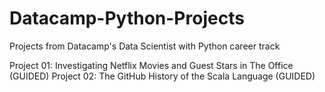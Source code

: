 # Datacamp-Python-Projects
Projects from Datacamp's Data Scientist with Python career track

Project 01: Investigating Netflix Movies and Guest Stars in The Office (GUIDED)
Project 02: The GitHub History of the Scala Language (GUIDED)
